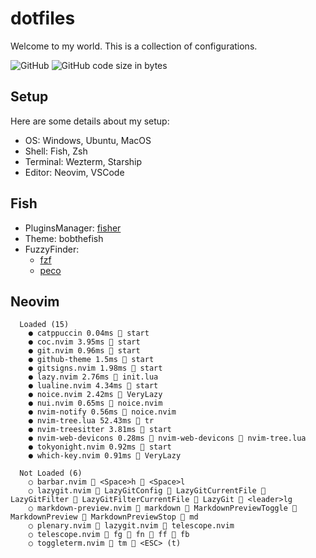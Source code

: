 # dotfiles

Welcome to my world. This is a collection of configurations.

![GitHub](https://img.shields.io/github/license/kissy24/dotfiles)
![GitHub code size in bytes](https://img.shields.io/github/languages/code-size/kissy24/dotfiles)

## Setup

Here are some details about my setup:

- OS: Windows, Ubuntu, MacOS
- Shell: Fish, Zsh
- Terminal: Wezterm, Starship
- Editor: Neovim, VSCode

## Fish

- PluginsManager: [fisher](https://github.com/jorgebucaran/fisher)
- Theme: bobthefish
- FuzzyFinder:
  - [fzf](https://github.com/jethrokuan/fzf)
  - [peco](https://github.com/oh-my-fish/plugin-peco)

## Neovim

```
  Loaded (15)
    ● catppuccin 0.04ms  start
    ● coc.nvim 3.95ms  start
    ● git.nvim 0.96ms  start
    ● github-theme 1.5ms  start
    ● gitsigns.nvim 1.98ms  start
    ● lazy.nvim 2.76ms  init.lua
    ● lualine.nvim 4.34ms  start
    ● noice.nvim 2.42ms  VeryLazy
    ● nui.nvim 0.65ms  noice.nvim
    ● nvim-notify 0.56ms  noice.nvim
    ● nvim-tree.lua 52.43ms  tr
    ● nvim-treesitter 3.81ms  start
    ● nvim-web-devicons 0.28ms 󰢱 nvim-web-devicons  nvim-tree.lua
    ● tokyonight.nvim 0.92ms  start
    ● which-key.nvim 0.91ms  VeryLazy

  Not Loaded (6)
    ○ barbar.nvim  <Space>h  <Space>l
    ○ lazygit.nvim  LazyGitConfig  LazyGitCurrentFile  LazyGitFilter  LazyGitFilterCurrentFile  LazyGit  <leader>lg
    ○ markdown-preview.nvim  markdown  MarkdownPreviewToggle  MarkdownPreview  MarkdownPreviewStop  md
    ○ plenary.nvim  lazygit.nvim  telescope.nvim
    ○ telescope.nvim  fg  fn  ff  fb
    ○ toggleterm.nvim  tm  <ESC> (t)
```
